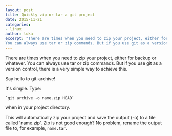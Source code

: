 ```yaml
---
layout: post
title: Quickly zip or tar a git project
date: 2015-11-21
categories:
- linux
author: luka
excerpt: "There are times when you need to zip your project, either for backup or whatever.
You can always use tar or zip commands. But if you use git as a version control, there is a very simple way to achieve this."
---
```


There are times when you need to zip your project, either for backup or whatever.
You can always use tar or zip commands. But if you use git as a version control, there is a very simple way to achieve this.

Say hello to git-archive!

It's simple. Type:

    `git archive -o name.zip HEAD`


when in your project directory.

This will automatically zip your project and save the output (-o) to a file called 'name.zip'.
Zip is not good enough? No problem, rename the output file to, for example, `name.tar`.
